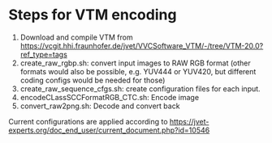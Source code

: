 # Steps for VTM encoding

1. Download and compile VTM from https://vcgit.hhi.fraunhofer.de/jvet/VVCSoftware_VTM/-/tree/VTM-20.0?ref_type=tags
2. create_raw_rgbp.sh: convert input images to RAW RGB format (other formats would also be possible, e.g. YUV444 or YUV420, but different coding configs would be needed for those)
3. create_raw_sequence_cfgs.sh: create configuration files for each input.
4. encodeCLassSCCFormatRGB_CTC.sh: Encode image
5. convert_raw2png.sh: Decode and convert back


Current configurations are applied according to https://jvet-experts.org/doc_end_user/current_document.php?id=10546

